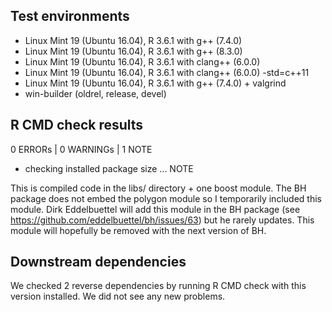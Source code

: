 ## Test environments

* Linux Mint 19 (Ubuntu 16.04), R 3.6.1 with g++ (7.4.0)
* Linux Mint 19 (Ubuntu 16.04), R 3.6.1 with g++ (8.3.0)
* Linux Mint 19 (Ubuntu 16.04), R 3.6.1 with clang++ (6.0.0)
* Linux Mint 19 (Ubuntu 16.04), R 3.6.1 with clang++ (6.0.0) -std=c++11
* Linux Mint 19 (Ubuntu 16.04), R 3.6.1 with g++ (7.4.0) + valgrind
* win-builder (oldrel, release, devel)  

## R CMD check results

0 ERRORs | 0 WARNINGs | 1 NOTE

- checking installed package size ... NOTE

This is compiled code in the libs/ directory + one boost module. The BH package does not embed the 
polygon module so I temporarily included this module. Dirk Eddelbuettel will add this module in the
BH package (see https://github.com/eddelbuettel/bh/issues/63) but he rarely updates. This module
will hopefully be removed with the next version of BH.

## Downstream dependencies

We checked 2 reverse dependencies by running R CMD check with this version installed. 
We did not see any new problems.

